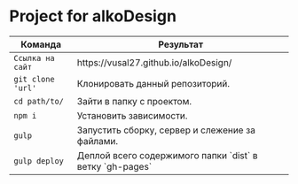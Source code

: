 # Project for alkoDesign

<table>
  <thead>
    <tr>
      <th>Команда</th>
      <th>Результат</th>
    </tr>
  </thead>
  <tbody>
    <tr>
      <td><code>Ссылка на сайт</code></td>
      <td>https://vusal27.github.io/alkoDesign/</td>
    </tr>
    <tr>
      <td><code>git clone 'url'</code></td>
      <td>Клонировать данный репозиторий.</td>
    </tr>
    <tr>
      <td><code>cd path/to/</code></td>
      <td>Зайти в папку с проектом.</td>
    </tr>
    <tr>
      <td><code>npm i</code></td>
      <td>Установить зависимости.</td>
    </tr>
    <tr>
      <td><code>gulp</code></td>
      <td>Запустить сборку, сервер и слежение за файлами.</td>
    </tr>
    <tr>
      <td><code>gulp deploy</code></td>
      <td>Деплой всего содержимого папки `dist` в ветку `gh-pages`</td>
    </tr>
  </tbody>
</table>
